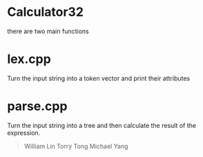 # Calculator32

there are two main functions

# lex.cpp
Turn the input string into a token vector and print their attributes

# parse.cpp
Turn the input string into a tree and then calculate the result of the expression.


> William Lin
> Torry Tong
> Michael Yang
